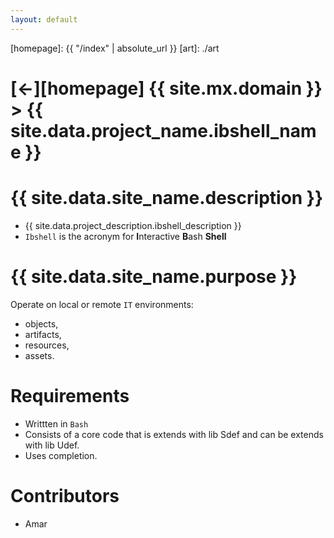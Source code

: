 ```yaml
---
layout: default
---
```



[//]: #(Reference)
[homepage]:   {{ "/index" | absolute_url }}
[art]:        ./art

# [&larr;][homepage] {{ site.mx.domain }} > {{ site.data.project_name.ibshell_name }}
# {{ site.data.site_name.description }}
- {{ site.data.project_description.ibshell_description }}
- `Ibshell`  is the acronym for **I**nteractive **B**ash **Shell**

# {{ site.data.site_name.purpose }}
Operate on local or remote  `IT`  environments: 
  - objects, 
  - artifacts, 
  - resources, 
  - assets.

# Requirements
- Writtten in `Bash`
- Consists of a core code that is extends with lib Sdef and can be extends with lib Udef.
- Uses completion.
# Contributors
- Amar

